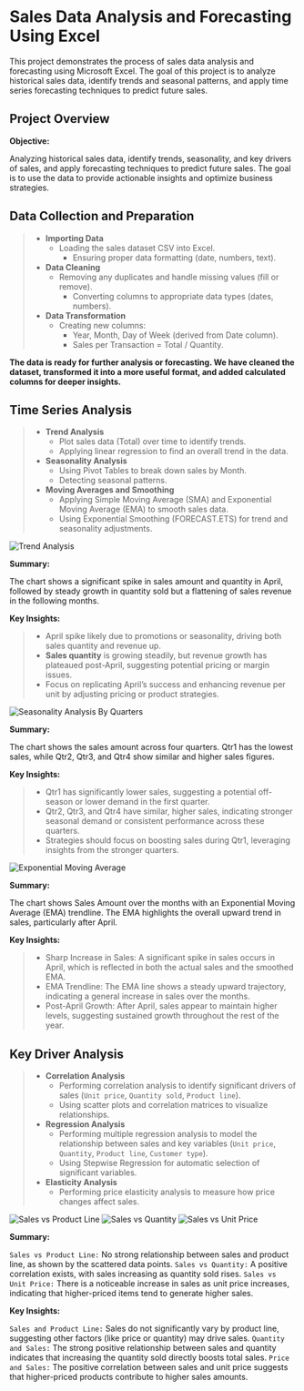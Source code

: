 # Sales Data Analysis and Forecasting Using Excel

This project demonstrates the process of sales data analysis and forecasting using Microsoft Excel. The goal of this project is to analyze historical sales data, identify trends and seasonal patterns, and apply time series forecasting techniques to predict future sales.

## Project Overview

**Objective:** 

Analyzing historical sales data, identify trends, seasonality, and key drivers of sales, and apply forecasting techniques to predict future sales. The goal is to use the data to provide actionable insights and optimize business strategies.

## Data Collection and Preparation

>
> * **Importing Data**
>   * Loading the sales dataset CSV into Excel.
>     * Ensuring proper data formatting (date, numbers, text).
> * **Data Cleaning**
>   * Removing any duplicates and handle missing values (fill or remove).
>     * Converting columns to appropriate data types (dates, numbers).
> * **Data Transformation**
>   * Creating new columns:
>     * Year, Month, Day of Week (derived from Date column).
>     * Sales per Transaction = Total / Quantity.

**The data is ready for further analysis or forecasting. We have cleaned the dataset, transformed it into a more useful format, and added calculated columns for deeper insights.**

## Time Series Analysis

> * **Trend Analysis**
>   * Plot sales data (Total) over time to identify trends.
>   * Applying linear regression to find an overall trend in the data.
> * **Seasonality Analysis**
>   * Using Pivot Tables to break down sales by Month.
>   * Detecting seasonal patterns.
> * **Moving Averages and Smoothing**
>   * Applying Simple Moving Average (SMA) and Exponential Moving Average (EMA) to smooth sales data.
>   * Using Exponential Smoothing (FORECAST.ETS) for trend and seasonality adjustments.

![Trend Analysis](img/Trend_Analysis.png)

**Summary:**

The chart shows a significant spike in sales amount and quantity in April, followed by steady growth in quantity sold but a flattening of sales revenue in the following months.

**Key Insights:**

> * April spike likely due to promotions or seasonality, driving both sales quantity and revenue up.
> * **Sales quantity** is growing steadily, but revenue growth has plateaued post-April, suggesting potential pricing or margin issues.
> * Focus on replicating April’s success and enhancing revenue per unit by adjusting pricing or product strategies.

![Seasonality Analysis By Quarters](img/Seasonality_Analysis_By_Quarters.png)

**Summary:**

The chart shows the sales amount across four quarters. Qtr1 has the lowest sales, while Qtr2, Qtr3, and Qtr4 show similar and higher sales figures.

**Key Insights:**

> * Qtr1 has significantly lower sales, suggesting a potential off-season or lower demand in the first quarter.
> * Qtr2, Qtr3, and Qtr4 have similar, higher sales, indicating stronger seasonal demand or consistent performance across these quarters.
> * Strategies should focus on boosting sales during Qtr1, leveraging insights from the stronger quarters.

![Exponential Moving Average](img/Exponential_Moving_Average.png)

**Summary:**

The chart shows Sales Amount over the months with an Exponential Moving Average (EMA) trendline. The EMA highlights the overall upward trend in sales, particularly after April.

**Key Insights:**

> * Sharp Increase in Sales: A significant spike in sales occurs in April, which is reflected in both the actual sales and the smoothed EMA.
> * EMA Trendline: The EMA line shows a steady upward trajectory, indicating a general increase in sales over the months.
> * Post-April Growth: After April, sales appear to maintain higher levels, suggesting sustained growth throughout the rest of the year.

## Key Driver Analysis

> * **Correlation Analysis**
>   * Performing correlation analysis to identify significant drivers of sales (`Unit price`, `Quantity sold`, `Product line`).
>   * Using scatter plots and correlation matrices to visualize relationships.
> * **Regression Analysis**
>   * Performing multiple regression analysis to model the relationship between sales and key variables (`Unit price`, `Quantity`, `Product line`, `Customer type`).
>   * Using Stepwise Regression for automatic selection of significant variables.
> * **Elasticity Analysis**
>   * Performing price elasticity analysis to measure how price changes affect sales.

![Sales vs Product Line](img/Sales_vs_Product_Line.png)
![Sales vs Quantity](img/Sales_vs_Quantity.png)
![Sales vs Unit Price](img/Sales_vs_Unit_Price.png)

**Summary:**

`Sales vs Product Line:` No strong relationship between sales and product line, as shown by the scattered data points.
`Sales vs Quantity:` A positive correlation exists, with sales increasing as quantity sold rises.
`Sales vs Unit Price:` There is a noticeable increase in sales as unit price increases, indicating that higher-priced items tend to generate higher sales.

**Key Insights:**

`Sales and Product Line:` Sales do not significantly vary by product line, suggesting other factors (like price or quantity) may drive sales.
`Quantity and Sales:` The strong positive relationship between sales and quantity indicates that increasing the quantity sold directly boosts total sales.
`Price and Sales:` The positive correlation between sales and unit price suggests that higher-priced products contribute to higher sales amounts.

